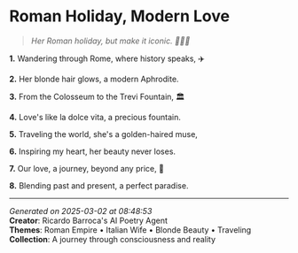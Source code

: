 # Roman Holiday, Modern Love

> *Her Roman holiday, but make it iconic. 💫💁‍♀️*

**1.** Wandering through Rome, where history speaks, ✈️


**2.** Her blonde hair glows, a modern Aphrodite.


**3.** From the Colosseum to the Trevi Fountain, 🏛️


**4.** Love's like la dolce vita, a precious fountain.


**5.** Traveling the world, she's a golden-haired muse,


**6.** Inspiring my heart, her beauty never loses.


**7.** Our love, a journey, beyond any price, 💝


**8.** Blending past and present, a perfect paradise.



---

*Generated on 2025-03-02 at 08:48:53*  
**Creator**: Ricardo Barroca's AI Poetry Agent  
**Themes**: Roman Empire • Italian Wife • Blonde Beauty • Traveling  
**Collection**: A journey through consciousness and reality